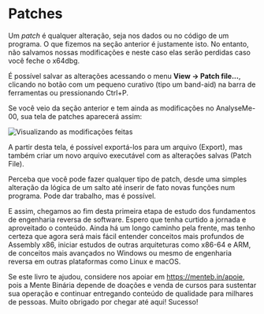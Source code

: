 # Patches

Um _patch_ é qualquer alteração, seja nos dados ou no código de um programa. O que fizemos na seção anterior é justamente isto. No entanto, não salvamos nossas modificações e neste caso elas serão perdidas caso você feche o x64dbg.

É possível salvar as alterações acessando o menu **View -&gt; Patch file...**, clicando no botão com um pequeno curativo \(tipo um band-aid\) na barra de ferramentas ou pressionando Ctrl+P.

Se você veio da seção anterior e tem ainda as modificações no AnalyseMe-00, sua tela de patches aparecerá assim:

![Visualizando as modifica&#xE7;&#xF5;es feitas](../.gitbook/assets/patches_view.png)

A partir desta tela, é possível exportá-los para um arquivo \(Export\), mas também criar um novo arquivo executável com as alterações salvas \(Patch File\).

Perceba que você pode fazer qualquer tipo de patch, desde uma simples alteração da lógica de um salto até inserir de fato novas funções num programa. Pode dar trabalho, mas é possível.

E assim, chegamos ao fim desta primeira etapa de estudo dos fundamentos de engenharia reversa de software. Espero que tenha curtido a jornada e aproveitado o conteúdo. Ainda há um longo caminho pela frente, mas tenho certeza que agora será mais fácil entender conceitos mais profundos de Assembly x86, iniciar estudos de outras arquiteturas como x86-64 e ARM, de conceitos mais avançados no Windows ou mesmo de engenharia reversa em outras plataformas como Linux e macOS.

Se este livro te ajudou, considere nos apoiar em https://menteb.in/apoie, pois a Mente Binária depende de doações e venda de cursos para sustentar sua operação e continuar entregando conteúdo de qualidade para milhares de pessoas. Muito obrigado por chegar até aqui! Sucesso!
